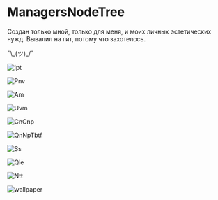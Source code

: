 # ManagersNodeTree

Создан только мной, только для меня, и моих личных эстетических нужд. Вывалил на гит, потому что захотелось.

¯\\\_(ツ)\_/¯

![Ipt](https://github.com/ugorek000/ManagersNodeTree/assets/120259754/27da0384-090a-49d8-bd24-b0ef14ce2213)

![Pnv](https://github.com/ugorek000/ManagersNodeTree/assets/120259754/7485ded7-3564-4acb-a6f4-1e34b0f712ab)

![Am](https://github.com/ugorek000/ManagersNodeTree/assets/120259754/711fa68a-893d-4992-8333-9bdc22f93238)

![Uvm](https://github.com/ugorek000/ManagersNodeTree/assets/120259754/6df2d7d9-1961-4dfc-8f7f-565407953bfb)

![CnCnp](https://github.com/ugorek000/ManagersNodeTree/assets/120259754/a4c9cc4d-e81d-4065-8747-bca273bd6525)

![QnNpTbtf](https://github.com/ugorek000/ManagersNodeTree/assets/120259754/be7e8f3e-e20b-4cb7-89ae-cf59adc9221e)

![Ss](https://github.com/ugorek000/ManagersNodeTree/assets/120259754/213acc08-c127-41b3-8b71-efe66425248c)

![Qle](https://github.com/ugorek000/ManagersNodeTree/assets/120259754/be073959-36c6-4b6e-b96e-0115672a5e99)

![Ntt](https://github.com/ugorek000/ManagersNodeTree/assets/120259754/800e5b7b-3e1f-4802-9ba1-f841b59663f9)

![wallpaper](https://github.com/ugorek000/ManagersNodeTree/assets/120259754/ce98dfb5-a73e-4086-80c2-0cd57c6146ea)
